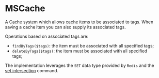 MSCache
================================================================================

A Cache system which allows cache items to be associated to tags. When saving a cache item you can also supply its associated tags.

Operations based on associated tags are:

- `findByTags($tags)`: the item must be associated with all specified tags;
- `deleteByTags($tags)`: the item must be associated with all specified tags;

The implementation leverages the `SET` data type provided by `Redis` and the [set intersection](http://redis.io/commands/SINTER) command.
